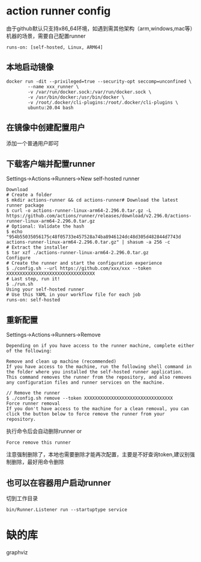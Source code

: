 # action runner config
由于github默认只支持x86_64环境，如遇到需其他架构（arm,windows,mac等）机器的场景，需要自己配置runner
```
runs-on: [self-hosted, Linux, ARM64]
```
## 本地启动镜像
```
docker run -dit --privileged=true --security-opt seccomp=unconfined \
        --name xxx_runner \
        -v /var/run/docker.sock:/var/run/docker.sock \
        -v /usr/bin/docker:/usr/bin/docker \
        -v /root/.docker/cli-plugins:/root/.docker/cli-plugins \
        ubuntu:20.04 bash
```
## 在镜像中创建配置用户
添加一个普通用户即可
## 下载客户端并配置runner
Settings->Actions->Runners->New self-hosted runner
```
Download
# Create a folder
$ mkdir actions-runner && cd actions-runner# Download the latest runner package
$ curl -o actions-runner-linux-arm64-2.296.0.tar.gz -L https://github.com/actions/runner/releases/download/v2.296.0/actions-runner-linux-arm64-2.296.0.tar.gz
# Optional: Validate the hash
$ echo "954b55035056175c48f05733e457528a74ba8946124dc48d305d482844d7743d  actions-runner-linux-arm64-2.296.0.tar.gz" | shasum -a 256 -c
# Extract the installer
$ tar xzf ./actions-runner-linux-arm64-2.296.0.tar.gz
Configure
# Create the runner and start the configuration experience
$ ./config.sh --url https://github.com/xxx/xxx --token XXXXXXXXXXXXXXXXXXXXXXXXXXXXXXXXX
# Last step, run it!
$ ./run.sh
Using your self-hosted runner
# Use this YAML in your workflow file for each job
runs-on: self-hosted
```
## 重新配置
Settings->Actions->Runners->Remove
```
Depending on if you have access to the runner machine, complete either of the following:

Remove and clean up machine (recommended)
If you have access to the machine, run the following shell command in the folder where you installed the self-hosted runner application. This command removes the runner from the repository, and also removes any configuration files and runner services on the machine.

// Remove the runner
$ ./config.sh remove --token XXXXXXXXXXXXXXXXXXXXXXXXXXXXXXXXX
Force runner removal
If you don't have access to the machine for a clean removal, you can click the button below to force remove the runner from your repository.
```
执行命令后会自动删除runner
or
```
Force remove this runner
```
注意强制删除了，本地也需要删除才能再次配置，主要是不好查询token,建议别强制删除，最好用命令删除
## 也可以在容器用户启动runner
切到工作目录
```
bin/Runner.Listener run --startuptype service
```

# 缺的库
graphviz